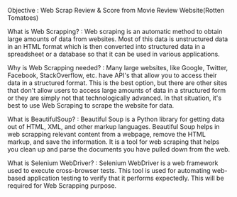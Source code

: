 Objective : Web Scrap Review & Score from Movie Review Website(Rotten
Tomatoes)

What is Web Scrapping? : Web scraping is an automatic method to obtain
large amounts of data from websites. Most of this data is unstructured
data in an HTML format which is then converted into structured data in a
spreadsheet or a database so that it can be used in various
applications.

Why is Web Scrapping needed? : Many large websites, like Google,
Twitter, Facebook, StackOverflow, etc. have API's that allow you to
access their data in a structured format. This is the best option, but
there are other sites that don't allow users to access large amounts of
data in a structured form or they are simply not that technologically
advanced. In that situation, it's best to use Web Scraping to scrape the
website for data.

What is BeautifulSoup? : Beautiful Soup is a Python library for getting
data out of HTML, XML, and other markup languages. Beautiful Soup helps
in web scrapping relevant content from a webpage, remove the HTML
markup, and save the information. It is a tool for web scraping that
helps you clean up and parse the documents you have pulled down from the
web.

What is Selenium WebDriver? : Selenium WebDriver is a web framework used
to execute cross-browser tests. This tool is used for automating
web-based application testing to verify that it performs expectedly.
This will be required for Web Scrapping purpose.
